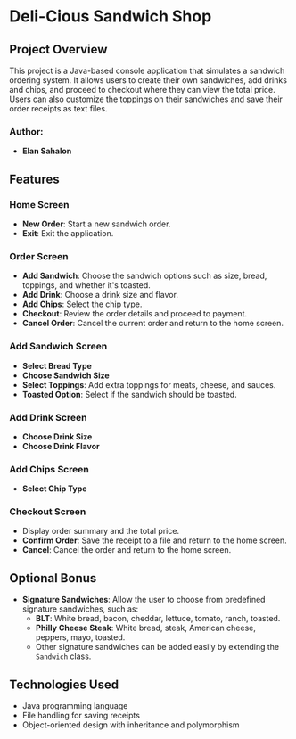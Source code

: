 # Deli-Cious Sandwich Shop

## Project Overview

This project is a Java-based console application that simulates a sandwich ordering system. It allows users to create their own sandwiches, add drinks and chips, and proceed to checkout where they can view the total price. Users can also customize the toppings on their sandwiches and save their order receipts as text files.

### Author:
- **Elan Sahalon**

## Features

### Home Screen
- **New Order**: Start a new sandwich order.
- **Exit**: Exit the application.

### Order Screen
- **Add Sandwich**: Choose the sandwich options such as size, bread, toppings, and whether it's toasted.
- **Add Drink**: Choose a drink size and flavor.
- **Add Chips**: Select the chip type.
- **Checkout**: Review the order details and proceed to payment.
- **Cancel Order**: Cancel the current order and return to the home screen.

### Add Sandwich Screen
- **Select Bread Type**
- **Choose Sandwich Size**
- **Select Toppings**: Add extra toppings for meats, cheese, and sauces.
- **Toasted Option**: Select if the sandwich should be toasted.

### Add Drink Screen
- **Choose Drink Size**
- **Choose Drink Flavor**

### Add Chips Screen
- **Select Chip Type**

### Checkout Screen
- Display order summary and the total price.
- **Confirm Order**: Save the receipt to a file and return to the home screen.
- **Cancel**: Cancel the order and return to the home screen.

## Optional Bonus
- **Signature Sandwiches**: Allow the user to choose from predefined signature sandwiches, such as:
  - **BLT**: White bread, bacon, cheddar, lettuce, tomato, ranch, toasted.
  - **Philly Cheese Steak**: White bread, steak, American cheese, peppers, mayo, toasted.
  - Other signature sandwiches can be added easily by extending the `Sandwich` class.

## Technologies Used
- Java programming language
- File handling for saving receipts
- Object-oriented design with inheritance and polymorphism

